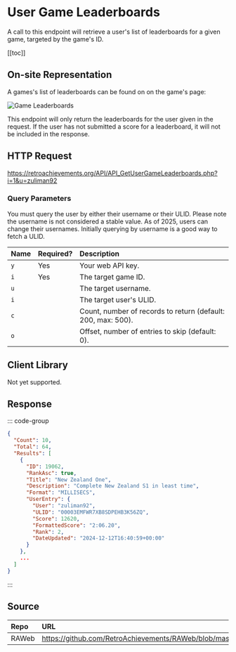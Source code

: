 <script setup>
import SampleRequest from '../components/SampleRequest.vue';
</script>

# User Game Leaderboards

A call to this endpoint will retrieve a user's list of leaderboards for a given game, targeted by the game's ID.

[[toc]]

## On-site Representation

A games's list of leaderboards can be found on on the game's page:

![Game Leaderboards](/game-leaderboards.png)

This endpoint will only return the leaderboards for the user given in the request. If the user has not submitted a score for a leaderboard, it will not be included in the response.

## HTTP Request

<SampleRequest httpVerb="GET">https://retroachievements.org/API/API_GetUserGameLeaderboards.php?i=1&u=zuliman92</SampleRequest>

### Query Parameters

You must query the user by either their username or their ULID. Please note the username is not considered a stable value. As of 2025, users can change their usernames. Initially querying by username is a good way to fetch a ULID.

| Name | Required? | Description                                                  |
| :--- | :-------- | :----------------------------------------------------------- |
| `y`  | Yes       | Your web API key.                                            |
| `i`  | Yes       | The target game ID.                                          |
| `u`  |           | The target username.                                         |
| `i`  |           | The target user's ULID.                                      |
| `c`  |           | Count, number of records to return (default: 200, max: 500). |
| `o`  |           | Offset, number of entries to skip (default: 0).              |

## Client Library

Not yet supported.

## Response

::: code-group

```json [HTTP Response]
{
  "Count": 10,
  "Total": 64,
  "Results": [
    {
      "ID": 19062,
      "RankAsc": true,
      "Title": "New Zealand One",
      "Description": "Complete New Zealand S1 in least time",
      "Format": "MILLISECS",
      "UserEntry": {
        "User": "zuliman92",
        "ULID": "00003EMFWR7XB8SDPEHB3K56ZQ",
        "Score": 12620,
        "FormattedScore": "2:06.20",
        "Rank": 2,
        "DateUpdated": "2024-12-12T16:40:59+00:00"
      }
    },
    ...
  ]
}
```

:::

## Source

| Repo  | URL                                                                                               |
| :---- | :------------------------------------------------------------------------------------------------ |
| RAWeb | https://github.com/RetroAchievements/RAWeb/blob/master/public/API/API_GetUserGameLeaderboards.php |
